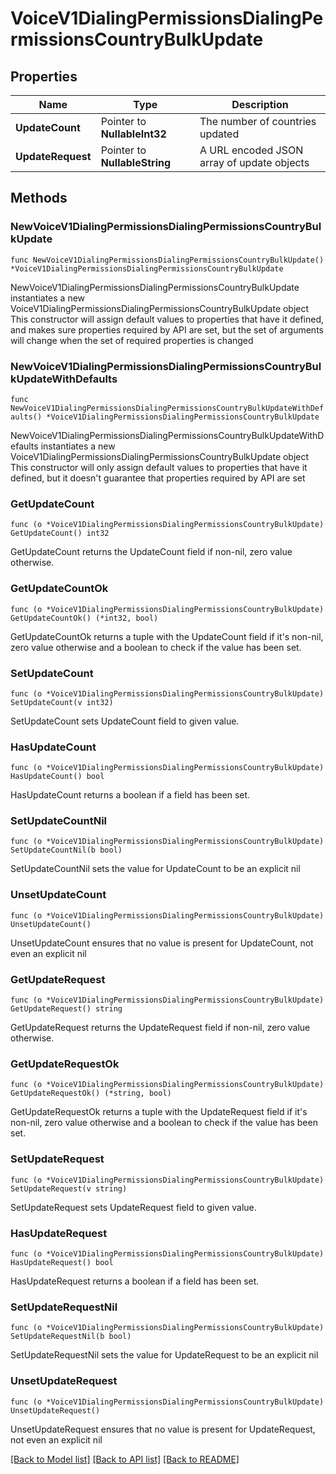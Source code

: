 # VoiceV1DialingPermissionsDialingPermissionsCountryBulkUpdate

## Properties

Name | Type | Description
------------ | ------------- | -------------
**UpdateCount** | Pointer to **NullableInt32** | The number of countries updated | [optional] 
**UpdateRequest** | Pointer to **NullableString** | A URL encoded JSON array of update objects | [optional] 

## Methods

### NewVoiceV1DialingPermissionsDialingPermissionsCountryBulkUpdate

`func NewVoiceV1DialingPermissionsDialingPermissionsCountryBulkUpdate() *VoiceV1DialingPermissionsDialingPermissionsCountryBulkUpdate`

NewVoiceV1DialingPermissionsDialingPermissionsCountryBulkUpdate instantiates a new VoiceV1DialingPermissionsDialingPermissionsCountryBulkUpdate object
This constructor will assign default values to properties that have it defined,
and makes sure properties required by API are set, but the set of arguments
will change when the set of required properties is changed

### NewVoiceV1DialingPermissionsDialingPermissionsCountryBulkUpdateWithDefaults

`func NewVoiceV1DialingPermissionsDialingPermissionsCountryBulkUpdateWithDefaults() *VoiceV1DialingPermissionsDialingPermissionsCountryBulkUpdate`

NewVoiceV1DialingPermissionsDialingPermissionsCountryBulkUpdateWithDefaults instantiates a new VoiceV1DialingPermissionsDialingPermissionsCountryBulkUpdate object
This constructor will only assign default values to properties that have it defined,
but it doesn't guarantee that properties required by API are set

### GetUpdateCount

`func (o *VoiceV1DialingPermissionsDialingPermissionsCountryBulkUpdate) GetUpdateCount() int32`

GetUpdateCount returns the UpdateCount field if non-nil, zero value otherwise.

### GetUpdateCountOk

`func (o *VoiceV1DialingPermissionsDialingPermissionsCountryBulkUpdate) GetUpdateCountOk() (*int32, bool)`

GetUpdateCountOk returns a tuple with the UpdateCount field if it's non-nil, zero value otherwise
and a boolean to check if the value has been set.

### SetUpdateCount

`func (o *VoiceV1DialingPermissionsDialingPermissionsCountryBulkUpdate) SetUpdateCount(v int32)`

SetUpdateCount sets UpdateCount field to given value.

### HasUpdateCount

`func (o *VoiceV1DialingPermissionsDialingPermissionsCountryBulkUpdate) HasUpdateCount() bool`

HasUpdateCount returns a boolean if a field has been set.

### SetUpdateCountNil

`func (o *VoiceV1DialingPermissionsDialingPermissionsCountryBulkUpdate) SetUpdateCountNil(b bool)`

 SetUpdateCountNil sets the value for UpdateCount to be an explicit nil

### UnsetUpdateCount
`func (o *VoiceV1DialingPermissionsDialingPermissionsCountryBulkUpdate) UnsetUpdateCount()`

UnsetUpdateCount ensures that no value is present for UpdateCount, not even an explicit nil
### GetUpdateRequest

`func (o *VoiceV1DialingPermissionsDialingPermissionsCountryBulkUpdate) GetUpdateRequest() string`

GetUpdateRequest returns the UpdateRequest field if non-nil, zero value otherwise.

### GetUpdateRequestOk

`func (o *VoiceV1DialingPermissionsDialingPermissionsCountryBulkUpdate) GetUpdateRequestOk() (*string, bool)`

GetUpdateRequestOk returns a tuple with the UpdateRequest field if it's non-nil, zero value otherwise
and a boolean to check if the value has been set.

### SetUpdateRequest

`func (o *VoiceV1DialingPermissionsDialingPermissionsCountryBulkUpdate) SetUpdateRequest(v string)`

SetUpdateRequest sets UpdateRequest field to given value.

### HasUpdateRequest

`func (o *VoiceV1DialingPermissionsDialingPermissionsCountryBulkUpdate) HasUpdateRequest() bool`

HasUpdateRequest returns a boolean if a field has been set.

### SetUpdateRequestNil

`func (o *VoiceV1DialingPermissionsDialingPermissionsCountryBulkUpdate) SetUpdateRequestNil(b bool)`

 SetUpdateRequestNil sets the value for UpdateRequest to be an explicit nil

### UnsetUpdateRequest
`func (o *VoiceV1DialingPermissionsDialingPermissionsCountryBulkUpdate) UnsetUpdateRequest()`

UnsetUpdateRequest ensures that no value is present for UpdateRequest, not even an explicit nil

[[Back to Model list]](../README.md#documentation-for-models) [[Back to API list]](../README.md#documentation-for-api-endpoints) [[Back to README]](../README.md)



